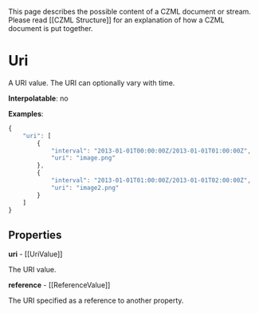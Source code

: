 This page describes the possible content of a CZML document or stream.  Please read [[CZML Structure]] for an explanation of how a CZML document is put together.

# Uri

A URI value.  The URI can optionally vary with time.

**Interpolatable**: no

**Examples**:

```javascript
{
    "uri": [
        {
            "interval": "2013-01-01T00:00:00Z/2013-01-01T01:00:00Z",
            "uri": "image.png"
        },
        {
            "interval": "2013-01-01T01:00:00Z/2013-01-01T02:00:00Z",
            "uri": "image2.png"
        }
    ]
}
```

## Properties

**uri** - [[UriValue]]

The URI value.


**reference** - [[ReferenceValue]]

The URI specified as a reference to another property.


